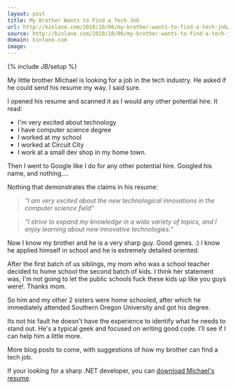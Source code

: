 ```yaml
---
layout: post
title: My Brother Wants to Find a Tech Job
url: http://kinlane.com/2010/10/06/my-brother-wants-to-find-a-tech-job/
source: http://kinlane.com/2010/10/06/my-brother-wants-to-find-a-tech-job/
domain: kinlane.com
image: 
---
```

{% include JB/setup %}<p>My little brother Michael is looking for a job in the tech industry.  He asked if he could send his resume my way.  I said sure.<p></p>
I opened his resume and scanned it as I would any other potential hire.  It read:
<ul class="mainlist">
	<li>I'm very excited about technology</li>
	<li>I have computer science degree</li>
	<li>I worked at my school</li>
	<li>I worked at Circuit City</li>
	<li>I work at a small dev shop in my home town.</li>
</ul>
Then I went to Google like I do for any other potential hire.  Googled his name, and nothing....<p></p>
Nothing that demonstrates the claims in his resume:
<blockquote><em>"I am very excited about the new technological innovations in the computer science field"</em></blockquote>
<blockquote><em>"I strive to expand my knowledge in a wide variety of topics, and I enjoy learning about new innovative technologies."</em></blockquote>
Now I know my brother and he is a very sharp guy.  Good genes.  :) I know he applied himself in school and he is extremely detailed oriented.<p></p>
After the first batch of us siblings, my mom who was a school teacher decided to home school the second batch of kids.  I think her statement was, I'm not going to let the public schools fuck these kids up like you guys were!.  Thanks mom.<p></p>
So him and my other 2 sisters were home schooled, after which he immediately attended Southern Oregon University and got his degree.<p></p>
Its not his fault he doesn't have the experience to identify what he needs to stand out.  He's a typical geek and focused on writing good code.  I'll see if I can help him a little more.<p></p>
More blog posts to come, with suggestions of how my brother can find a tech job.<p></p>
If your looking for a sharp .NET developer, you can <a href="http://kinlane-productions.s3.amazonaws.com/michael-thelander-programmer-resume.pdf" target="_blank">download Michael's resume</a>.
</p>
